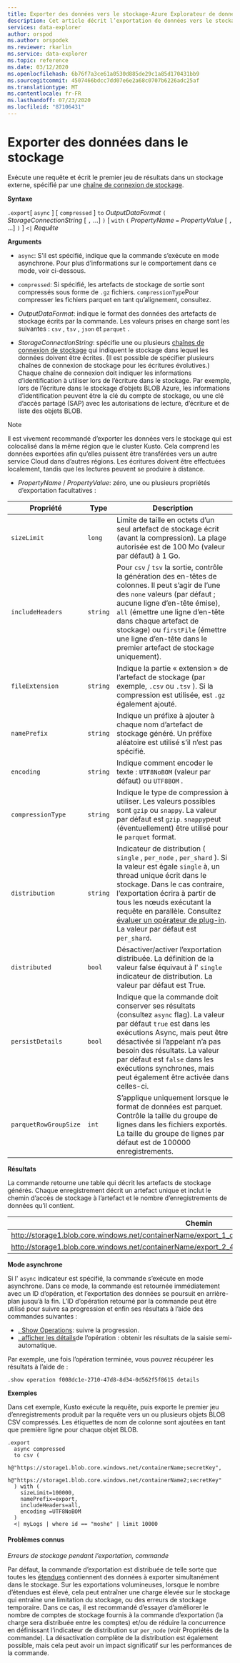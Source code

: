 ```yaml
---
title: Exporter des données vers le stockage-Azure Explorateur de données | Microsoft Docs
description: Cet article décrit l’exportation de données vers le stockage dans Azure Explorateur de données.
services: data-explorer
author: orspod
ms.author: orspodek
ms.reviewer: rkarlin
ms.service: data-explorer
ms.topic: reference
ms.date: 03/12/2020
ms.openlocfilehash: 6b76f7a3ce61a0530d885de29c1a85d170431bb9
ms.sourcegitcommit: 4507466bdcc7dd07e6e2a68c0707b6226adc25af
ms.translationtype: MT
ms.contentlocale: fr-FR
ms.lasthandoff: 07/23/2020
ms.locfileid: "87106431"
---
```

# <a name="export-data-to-storage"></a>Exporter des données dans le stockage

Exécute une requête et écrit le premier jeu de résultats dans un stockage externe, spécifié par une [chaîne de connexion de stockage](../../api/connection-strings/storage.md).

**Syntaxe**

`.export`[ `async` ] [ `compressed` ] `to` *OutputDataFormat* 
 `(` *StorageConnectionString* [ `,` ...] `)` [ `with` `(` *PropertyName* `=` *PropertyValue* [ `,` ...] `)` ] `<|` *Requête*

**Arguments**

* `async`: S’il est spécifié, indique que la commande s’exécute en mode asynchrone.
  Pour plus d’informations sur le comportement dans ce mode, voir ci-dessous.

* `compressed`: Si spécifié, les artefacts de stockage de sortie sont compressés sous forme de `.gz` fichiers. `compressionType`Pour compresser les fichiers parquet en tant qu’alignement, consultez. 

* *OutputDataFormat*: indique le format des données des artefacts de stockage écrits par la commande. Les valeurs prises en charge sont les suivantes : `csv` , `tsv` , `json` et `parquet` .

* *StorageConnectionString*: spécifie une ou plusieurs [chaînes de connexion de stockage](../../api/connection-strings/storage.md) qui indiquent le stockage dans lequel les données doivent être écrites. (Il est possible de spécifier plusieurs chaînes de connexion de stockage pour les écritures évolutives.) Chaque chaîne de connexion doit indiquer les informations d’identification à utiliser lors de l’écriture dans le stockage.
  Par exemple, lors de l’écriture dans le stockage d’objets BLOB Azure, les informations d’identification peuvent être la clé du compte de stockage, ou une clé d’accès partagé (SAP) avec les autorisations de lecture, d’écriture et de liste des objets BLOB.

> [!NOTE]
> Il est vivement recommandé d’exporter les données vers le stockage qui est colocalisé dans la même région que le cluster Kusto. Cela comprend les données exportées afin qu’elles puissent être transférées vers un autre service Cloud dans d’autres régions. Les écritures doivent être effectuées localement, tandis que les lectures peuvent se produire à distance.

* *PropertyName* / *PropertyValue*: zéro, une ou plusieurs propriétés d’exportation facultatives :

|Propriété        |Type    |Description                                                                                                                |
|----------------|--------|---------------------------------------------------------------------------------------------------------------------------|
|`sizeLimit`     |`long`  |Limite de taille en octets d’un seul artefact de stockage écrit (avant la compression). La plage autorisée est de 100 Mo (valeur par défaut) à 1 Go.|
|`includeHeaders`|`string`|Pour `csv` / `tsv` la sortie, contrôle la génération des en-têtes de colonnes. Il peut s’agir de l’une des `none` valeurs (par défaut ; aucune ligne d’en-tête émise), `all` (émettre une ligne d’en-tête dans chaque artefact de stockage) ou `firstFile` (émettre une ligne d’en-tête dans le premier artefact de stockage uniquement).|
|`fileExtension` |`string`|Indique la partie « extension » de l’artefact de stockage (par exemple, `.csv` ou `.tsv` ). Si la compression est utilisée, est `.gz` également ajouté.|
|`namePrefix`    |`string`|Indique un préfixe à ajouter à chaque nom d’artefact de stockage généré. Un préfixe aléatoire est utilisé s’il n’est pas spécifié.       |
|`encoding`      |`string`|Indique comment encoder le texte : `UTF8NoBOM` (valeur par défaut) ou `UTF8BOM` . |
|`compressionType`|`string`|Indique le type de compression à utiliser. Les valeurs possibles sont `gzip` ou `snappy`. La valeur par défaut est `gzip`. `snappy`peut (éventuellement) être utilisé pour le `parquet` format. |
|`distribution`   |`string`  |Indicateur de distribution ( `single` , `per_node` , `per_shard` ). Si la valeur est égale `single` à, un thread unique écrit dans le stockage. Dans le cas contraire, l’exportation écrira à partir de tous les nœuds exécutant la requête en parallèle. Consultez [évaluer un opérateur de plug-in](../../query/evaluateoperator.md). La valeur par défaut est `per_shard`.
|`distributed`   |`bool`  |Désactiver/activer l’exportation distribuée. La définition de la valeur false équivaut à l' `single` indicateur de distribution. La valeur par défaut est True.
|`persistDetails`|`bool`  |Indique que la commande doit conserver ses résultats (consultez `async` flag). La valeur par défaut `true` est dans les exécutions Async, mais peut être désactivée si l’appelant n’a pas besoin des résultats. La valeur par défaut est `false` dans les exécutions synchrones, mais peut également être activée dans celles-ci. |
|`parquetRowGroupSize`|`int`  |S’applique uniquement lorsque le format de données est parquet. Contrôle la taille du groupe de lignes dans les fichiers exportés. La taille du groupe de lignes par défaut est de 100000 enregistrements.|

**Résultats**

La commande retourne une table qui décrit les artefacts de stockage générés.
Chaque enregistrement décrit un artefact unique et inclut le chemin d’accès de stockage à l’artefact et le nombre d’enregistrements de données qu’il contient.

|Chemin|NumRecords|
|---|---|
|http://storage1.blob.core.windows.net/containerName/export_1_d08afcae2f044c1092b279412dcb571b.csv|10|
|http://storage1.blob.core.windows.net/containerName/export_2_454c0f1359e24795b6529da8a0101330.csv|15|

**Mode asynchrone**

Si l' `async` indicateur est spécifié, la commande s’exécute en mode asynchrone.
Dans ce mode, la commande est retournée immédiatement avec un ID d’opération, et l’exportation des données se poursuit en arrière-plan jusqu’à la fin. L’ID d’opération retourné par la commande peut être utilisé pour suivre sa progression et enfin ses résultats à l’aide des commandes suivantes :

* [. Show Operations](../operations.md#show-operations): suivre la progression.
* [. afficher les détails](../operations.md#show-operation-details)de l’opération : obtenir les résultats de la saisie semi-automatique.

Par exemple, une fois l’opération terminée, vous pouvez récupérer les résultats à l’aide de :

```kusto
.show operation f008dc1e-2710-47d8-8d34-0d562f5f8615 details
```

**Exemples** 

Dans cet exemple, Kusto exécute la requête, puis exporte le premier jeu d’enregistrements produit par la requête vers un ou plusieurs objets BLOB CSV compressés.
Les étiquettes de nom de colonne sont ajoutées en tant que première ligne pour chaque objet BLOB.

```kusto 
.export
  async compressed
  to csv (
    h@"https://storage1.blob.core.windows.net/containerName;secretKey",
    h@"https://storage1.blob.core.windows.net/containerName2;secretKey"
  ) with (
    sizeLimit=100000,
    namePrefix=export,
    includeHeaders=all,
    encoding =UTF8NoBOM
  )
  <| myLogs | where id == "moshe" | limit 10000
```

#### <a name="known-issues"></a>Problèmes connus

*Erreurs de stockage pendant l’exportation, commande*

Par défaut, la commande d’exportation est distribuée de telle sorte que toutes les [étendues](../extents-overview.md) contiennent des données à exporter simultanément dans le stockage. Sur les exportations volumineuses, lorsque le nombre d’étendues est élevé, cela peut entraîner une charge élevée sur le stockage qui entraîne une limitation du stockage, ou des erreurs de stockage temporaire. Dans ce cas, il est recommandé d’essayer d’améliorer le nombre de comptes de stockage fournis à la commande d’exportation (la charge sera distribuée entre les comptes) et/ou de réduire la concurrence en définissant l’indicateur de distribution sur `per_node` (voir Propriétés de la commande). La désactivation complète de la distribution est également possible, mais cela peut avoir un impact significatif sur les performances de la commande.
 